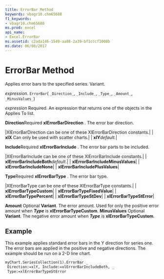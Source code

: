 ```yaml
---
title: ErrorBar Method
keywords: vbagr10.chm65688
f1_keywords:
- vbagr10.chm65688
ms.prod: excel
api_name:
- Excel.ErrorBar
ms.assetid: c2ada146-1549-aa88-2a39-bf1cccf1008b
ms.date: 06/08/2017
---
```



# ErrorBar Method

Applies error bars to the specified series. Variant.

 _expression_. `ErrorBar`( `_Direction_`,  `_Include_`,  `_Type_`,  `_Amount_`,  `_MinusValues_`)

 _expression_ Required. An expression that returns one of the objects in the Applies To list.

 **Direction**Required 
 **xlErrorBarDirection**
. The error bar direction.


|XlErrorBarDirection can be one of these XlErrorBarDirection constants.|
| **xlX** Can only be used with scatter charts.|
| **xlY**_default._|

 **Include**Required 
 **xlErrorBarInclude**
. The error bar parts to be included.


|XlErrorBarInclude can be one of these XlErrorBarInclude constants.|
| **xlErrorBarIncludeBoth**_default._|
| **xlErrorBarIncludeMinusValues**|
| **xlErrorBarIncludeNone**|
| **xlErrorBarIncludePlusValues**|

 **Type**Required 
 **xlErrorBarType**
. The error bar type.


|XlErrorBarType can be one of these XlErrorBarType constants.|
| **xlErrorBarTypeCustom**|
| **xlErrorBarTypeFixedValue**|
| **xlErrorBarTypePercent**|
| **xlErrorBarTypeStDev**|
| **xlErrorBarTypeStError**|

 **Amount** Optional **Variant**. The error amount. Used for only the positive error amount when  **_Type_** is **xlErrorBarTypeCustom**.
 **MinusValues** Optional **Variant**. The negative error amount when  **_Type_** is **xlErrorBarTypeCustom**.

## Example

This example applies standard error bars in the Y direction for series one. The error bars are applied in the positive and negative directions. The example should be run on a 2-D line chart.


```vb
myChart.SeriesCollection(1).ErrorBar _ 
 Direction:=xlY, Include:=xlErrorBarIncludeBoth, _ 
 Type:=xlErrorBarTypeStError
```


